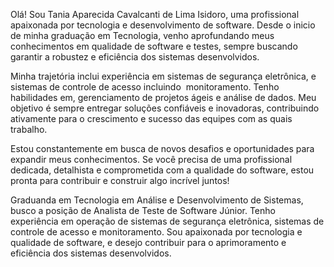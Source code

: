 Olá! Sou Tania Aparecida Cavalcanti de Lima Isidoro, uma profissional apaixonada por tecnologia e desenvolvimento de software. 
Desde o inicio de minha graduação em Tecnologia, venho aprofundando meus conhecimentos em qualidade de software e testes, sempre buscando garantir a robustez e eficiência dos sistemas desenvolvidos.

Minha trajetória inclui experiência em sistemas de segurança eletrônica, e sistemas de controle de acesso incluindo  monitoramento. Tenho habilidades em, gerenciamento de projetos ágeis e análise de dados. Meu objetivo é sempre entregar soluções confiáveis e inovadoras, contribuindo ativamente para o crescimento e sucesso das equipes com as quais trabalho.

Estou constantemente em busca de novos desafios e oportunidades para expandir meus conhecimentos. Se você precisa de uma profissional dedicada, detalhista e comprometida com a qualidade do software, estou pronta para contribuir e construir algo incrível juntos!

Graduanda em Tecnologia em Análise e Desenvolvimento de Sistemas, busco a posição de Analista de Teste de Software Júnior. Tenho experiência em operação de sistemas de segurança eletrônica, sistemas de controle de acesso e monitoramento. Sou apaixonada por tecnologia e qualidade de software, e desejo contribuir para o aprimoramento e eficiência dos sistemas desenvolvidos.

